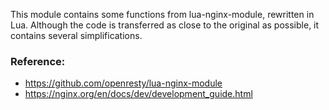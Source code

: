 This module contains some functions from lua-nginx-module, rewritten in Lua.
Although the code is transferred as close to the original as possible, it contains several simplifications.

### Reference:

- https://github.com/openresty/lua-nginx-module
- https://nginx.org/en/docs/dev/development_guide.html
